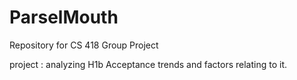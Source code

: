 # ParselMouth
Repository for CS 418  Group Project


project : analyzing H1b Acceptance trends and factors relating to it.

